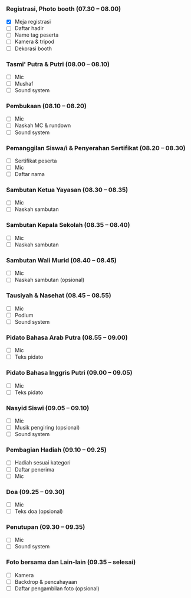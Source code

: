 ### Registrasi, Photo booth (07.30 – 08.00)

- [x] Meja registrasi
- [ ] Daftar hadir
- [ ] Name tag peserta
- [ ] Kamera & tripod
- [ ] Dekorasi booth

### Tasmi' Putra & Putri (08.00 – 08.10)

- [ ] Mic
- [ ] Mushaf
- [ ] Sound system

### Pembukaan (08.10 – 08.20)

- [ ] Mic
- [ ] Naskah MC & rundown
- [ ] Sound system

### Pemanggilan Siswa/i & Penyerahan Sertifikat (08.20 – 08.30)

- [ ] Sertifikat peserta
- [ ] Mic
- [ ] Daftar nama

### Sambutan Ketua Yayasan (08.30 – 08.35)

- [ ] Mic
- [ ] Naskah sambutan

### Sambutan Kepala Sekolah (08.35 – 08.40)

- [ ] Mic
- [ ] Naskah sambutan

### Sambutan Wali Murid (08.40 – 08.45)

- [ ] Mic
- [ ] Naskah sambutan (opsional)

### Tausiyah & Nasehat (08.45 – 08.55)

- [ ] Mic
- [ ] Podium
- [ ] Sound system

### Pidato Bahasa Arab Putra (08.55 – 09.00)

- [ ] Mic
- [ ] Teks pidato

### Pidato Bahasa Inggris Putri (09.00 – 09.05)

- [ ] Mic
- [ ] Teks pidato

### Nasyid Siswi (09.05 – 09.10)

- [ ] Mic
- [ ] Musik pengiring (opsional)
- [ ] Sound system

### Pembagian Hadiah (09.10 – 09.25)

- [ ] Hadiah sesuai kategori
- [ ] Daftar penerima
- [ ] Mic

### Doa (09.25 – 09.30)

- [ ] Mic
- [ ] Teks doa (opsional)

### Penutupan (09.30 – 09.35)

- [ ] Mic
- [ ] Sound system

### Foto bersama dan Lain-lain (09.35 – selesai)

- [ ] Kamera
- [ ] Backdrop & pencahayaan
- [ ] Daftar pengambilan foto (opsional)
